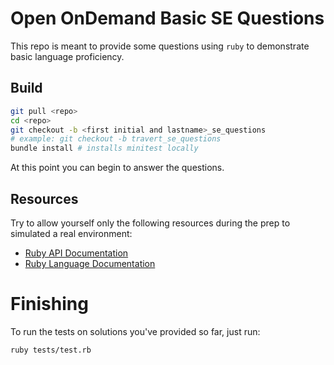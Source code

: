 # Open OnDemand Basic SE Questions
This repo is meant to provide some questions using `ruby` to 
demonstrate basic language proficiency.

## Build
```bash
git pull <repo>
cd <repo>
git checkout -b <first initial and lastname>_se_questions
# example: git checkout -b travert_se_questions
bundle install # installs minitest locally
```
At this point you can begin to answer the questions. 

## Resources
Try to allow yourself only the following resources during the prep to simulated a real environment:

- [Ruby API Documentation](https://rubyapi.org)
- [Ruby Language Documentation](https://docs.ruby-lang.org/en/)

# Finishing
To run the tests on solutions you've provided so far, just run:
```bash
ruby tests/test.rb
```
